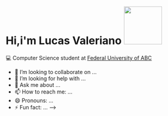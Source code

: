  #  Hi,i'm Lucas Valeriano <img src="https://media.giphy.com/media/QXhSr6NDR4F5t69GL8/giphy.gif" height="100px" width="100px">


:computer: Computer Science student at [Federal University of ABC](https://www.ufabc.edu.br/)
- 👯 I’m looking to collaborate on ...
- 🤔 I’m looking for help with ...
- 💬 Ask me about ...
- 📫 How to reach me: ...
- 😄 Pronouns: ...
- ⚡ Fun fact: ...
-->
